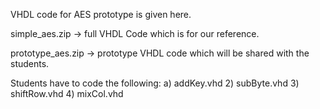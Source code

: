 VHDL code for AES prototype is given here.

simple_aes.zip -> full VHDL Code which is for our reference.

prototype_aes.zip -> prototype VHDL code which will be shared with the students.

Students have to code the following:
a) addKey.vhd
2) subByte.vhd
3) shiftRow.vhd
4) mixCol.vhd
